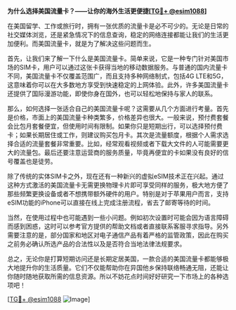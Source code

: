 **为什么选择美国流量卡？——让你的海外生活更便捷[[TG💪+ @esim1088](https://t.me/s/esim1088)]**

在美国留学、工作或旅行时，拥有一张优质的流量卡是必不可少的。无论是日常的社交媒体浏览，还是紧急情况下的信息查询，稳定的网络连接都能让我们的生活更加便利。而美国流量卡，就是为了解决这些问题而生。

首先，让我们来了解一下什么是美国流量卡。简单来说，它是一种专门针对美国市场的SIM卡，用户可以通过这张卡获得当地的移动数据服务。与普通的国内流量卡不同，美国流量卡不仅覆盖范围广，而且支持多种网络制式，包括4G LTE和5G，这意味着你可以在大多数地方享受到快速稳定的上网体验。此外，许多美国流量卡还提供了国际漫游功能，即使你身在国外，也可以轻松地保持与家人的联系。

那么，如何选择一张适合自己的美国流量卡呢？这需要从几个方面进行考量。首先是价格，市面上的美国流量卡种类繁多，价格差异也很大。一般来说，预付费套餐会比包月套餐便宜，但使用时间有限制。如果你只是短期出行，可以选择预付费卡；如果长期居住或工作，则建议购买包月卡。其次是流量额度，根据个人需求选择合适的流量套餐非常重要。比如，经常观看视频或者下载大文件的人可能需要更大的流量包。最后还要注意运营商的服务质量，毕竟再便宜的卡如果没有良好的信号覆盖也是徒劳。

除了传统的实体SIM卡之外，现在还有一种新兴的虚拟eSIM技术正在兴起。通过这种方式激活的美国流量卡无需更换物理卡片即可享受同样的服务，极大地方便了那些频繁更换设备或者不想携带额外硬件的用户。特别是对于苹果用户而言，支持eSIM功能的iPhone可以直接在线上完成注册流程，省去了邮寄等待的时间。

当然，在使用过程中也可能遇到一些小问题。例如初次设置时可能会因为语言障碍而感到困惑，这时可以参考官方提供的帮助文档或者直接联系客服寻求指导。另外需要注意的是，部分国家和地区对电子通信产品有着严格的监管政策，因此在购买之前务必确认所选产品的合法性以及是否符合当地法律法规要求。

总之，无论你是打算短期访问还是长期定居美国，一款合适的美国流量卡都能够极大地提升你的生活质量。它们不仅能帮助你在异国他乡保持联络畅通无阻，还能让你随时随地获取所需的信息资源。所以不妨花点时间好好研究一下市场上的各种选项吧！

[[TG💪+ @esim1088](https://t.me/s/esim1088) ![Image](https://i.postimg.cc/4NQfJmqS/Snipaste-2025-05-13-00-14-12.png)]